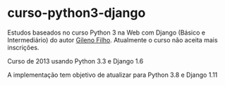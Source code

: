# curso-python3-django

Estudos baseados no curso Python 3 na Web com Django (Básico e Intermediário) do autor [Gileno Filho](https://www.udemy.com/user/gilenofilho/). Atualmente o curso não aceita mais inscrições.

Curso de 2013 usando Python 3.3 e Django 1.6

A implementação tem objetivo de atualizar para Python 3.8 e Django 1.11